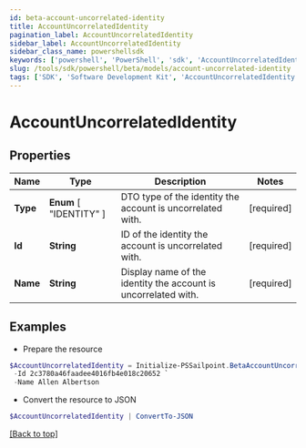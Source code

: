 ```yaml
---
id: beta-account-uncorrelated-identity
title: AccountUncorrelatedIdentity
pagination_label: AccountUncorrelatedIdentity
sidebar_label: AccountUncorrelatedIdentity
sidebar_class_name: powershellsdk
keywords: ['powershell', 'PowerShell', 'sdk', 'AccountUncorrelatedIdentity'] 
slug: /tools/sdk/powershell/beta/models/account-uncorrelated-identity
tags: ['SDK', 'Software Development Kit', 'AccountUncorrelatedIdentity']
---
```



# AccountUncorrelatedIdentity

## Properties

Name | Type | Description | Notes
------------ | ------------- | ------------- | -------------
**Type** |   **Enum** [  "IDENTITY" ] | DTO type of the identity the account is uncorrelated with. | [required]
**Id** |  **String** | ID of the identity the account is uncorrelated with. | [required]
**Name** |  **String** | Display name of the identity the account is uncorrelated with. | [required]

## Examples

- Prepare the resource
```powershell
$AccountUncorrelatedIdentity = Initialize-PSSailpoint.BetaAccountUncorrelatedIdentity  -Type IDENTITY `
 -Id 2c3780a46faadee4016fb4e018c20652 `
 -Name Allen Albertson
```

- Convert the resource to JSON
```powershell
$AccountUncorrelatedIdentity | ConvertTo-JSON
```


[[Back to top]](#) 

